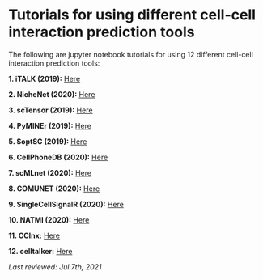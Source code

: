 # Tutorials for using different cell-cell interaction prediction tools

The following are jupyter notebook tutorials for using 12 different cell-cell interaction prediction tools:

**1. iTALK (2019):** [Here](https://github.com/mora-lab/cell-cell-interactions/blob/main/interaction-prediction-tools/iTALK.ipynb)

**2. NicheNet (2020):** [Here](https://github.com/mora-lab/cell-cell-interactions/blob/main/interaction-prediction-tools/NicheNet.ipynb)

**3. scTensor (2019):** [Here](https://github.com/mora-lab/cell-cell-interactions/blob/main/interaction-prediction-tools/scTensor.ipynb)

**4. PyMINEr (2019):** [Here](https://github.com/mora-lab/cell-cell-interactions/blob/main/interaction-prediction-tools/PyMINEr.ipynb)

**5. SoptSC (2019):** [Here](https://github.com/mora-lab/cell-cell-interactions/blob/main/interaction-prediction-tools/SoptSC.ipynb)

**6. CellPhoneDB (2020):** [Here](https://github.com/mora-lab/cell-cell-interactions/blob/main/interaction-prediction-tools/CellPhoneDB.ipynb)

**7. scMLnet (2020):** [Here](https://github.com/mora-lab/cell-cell-interactions/blob/main/interaction-prediction-tools/scMLnet.ipynb)

**8. COMUNET (2020):** [Here](https://github.com/mora-lab/cell-cell-interactions/blob/main/interaction-prediction-tools/COMUNET.ipynb)

**9. SingleCellSignalR (2020):** [Here](https://github.com/mora-lab/cell-cell-interactions/blob/main/interaction-prediction-tools/SingleCellSignalR.ipynb)

**10. NATMI (2020):** [Here](https://github.com/mora-lab/cell-cell-interactions/blob/main/interaction-prediction-tools/NATMI.ipynb)

**11. CCInx:** [Here](https://github.com/mora-lab/cell-cell-interactions/blob/main/interaction-prediction-tools/CCInx.ipynb)

**12. celltalker:** [Here](https://github.com/mora-lab/cell-cell-interactions/blob/main/interaction-prediction-tools/celltalker.ipynb)

*Last reviewed: Jul.7th, 2021*
